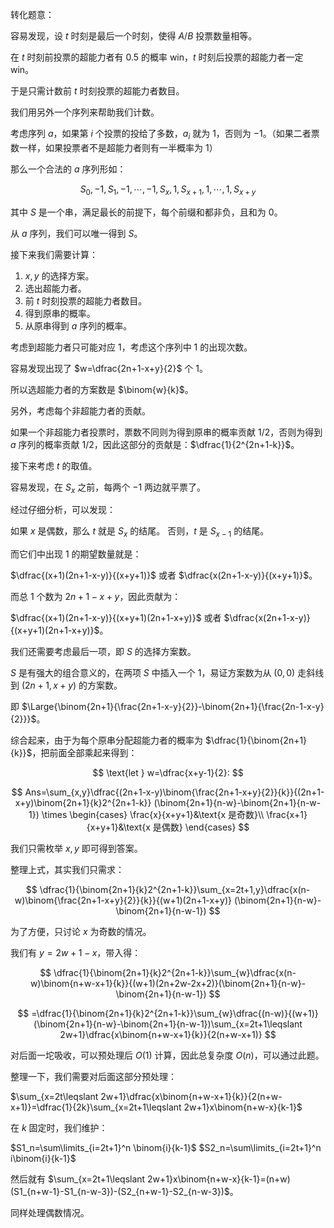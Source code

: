 转化题意：

容易发现，设 $t$ 时刻是最后一个时刻，使得 $A/B$ 投票数量相等。

在 $t$ 时刻前投票的超能力者有 $0.5$ 的概率 win，$t$ 时刻后投票的超能力者一定 win。

于是只需计数前 $t$ 时刻投票的超能力者数目。

我们用另外一个序列来帮助我们计数。

考虑序列 $a$，如果第 $i$ 个投票的投给了多数，$a_i$ 就为 $1$，否则为 $-1$。（如果二者票数一样，如果投票者不是超能力者则有一半概率为 $1$）

那么一个合法的 $a$ 序列形如：

$$
S_0,-1,S_1,-1,\cdots,-1,S_x,1,S_{x+1},1,\cdots,1,S_{x+y}
$$

其中 $S$ 是一个串，满足最长的前提下，每个前缀和都非负，且和为 $0$。

从 $a$ 序列，我们可以唯一得到 $S$。

接下来我们需要计算：

1. $x,y$ 的选择方案。
2. 选出超能力者。
3. 前 $t$ 时刻投票的超能力者数目。
4. 得到原串的概率。
5. 从原串得到 $a$ 序列的概率。

考虑到超能力者只可能对应 $1$，考虑这个序列中 $1$ 的出现次数。

容易发现出现了 $w=\dfrac{2n+1-x+y}{2}$ 个 $1$。

所以选超能力者的方案数是 $\binom{w}{k}$。

另外，考虑每个非超能力者的贡献。

如果一个非超能力者投票时，票数不同则为得到原串的概率贡献 $1/2$，否则为得到 $a$ 序列的概率贡献 $1/2$，因此这部分的贡献是：$\dfrac{1}{2^{2n+1-k}}$。

接下来考虑 $t$ 的取值。

容易发现，在 $S_x$ 之前，每两个 $-1$ 两边就平票了。

经过仔细分析，可以发现：

如果 $x$ 是偶数，那么 $t$ 就是 $S_x$ 的结尾。
否则，$t$ 是 $S_{x-1}$ 的结尾。

而它们中出现 $1$ 的期望数量就是：

$\dfrac{(x+1)(2n+1-x-y)}{(x+y+1)}$ 或者 $\dfrac{x(2n+1-x-y)}{(x+y+1)}$。

而总 $1$ 个数为 $2n+1-x+y$，因此贡献为：

$\dfrac{(x+1)(2n+1-x-y)}{(x+y+1)(2n+1-x+y)}$ 或者 $\dfrac{x(2n+1-x-y)}{(x+y+1)(2n+1-x+y)}$。

我们还需要考虑最后一项，即 $S$ 的选择方案数。

$S$ 是有强大的组合意义的，在两项 $S$ 中插入一个 $1$，易证方案数为从 $(0,0)$ 走斜线到 $(2n+1,x+y)$ 的方案数。

即 $\Large{\binom{2n+1}{\frac{2n+1-x-y}{2}}-\binom{2n+1}{\frac{2n-1-x-y}{2}}}$。

综合起来，由于为每个原串分配超能力者的概率为 $\dfrac{1}{\binom{2n+1}{k}}$，把前面全部乘起来得到：

$$
\text{let } w=\dfrac{x+y-1}{2}:
$$

$$
Ans=\sum_{x,y}\dfrac{(2n+1-x-y)\binom{\frac{2n+1-x+y}{2}}{k}}{(2n+1-x+y)\binom{2n+1}{k}2^{2n+1-k}}
(\binom{2n+1}{n-w}-\binom{2n+1}{n-w-1})
\times
\begin{cases}
\frac{x}{x+y+1}&\text{x 是奇数}\\
\frac{x+1}{x+y+1}&\text{x 是偶数}
\end{cases}
$$

我们只需枚举 $x,y$ 即可得到答案。

整理上式，其实我们只需求：

$$
\dfrac{1}{\binom{2n+1}{k}2^{2n+1-k}}\sum_{x=2t+1,y}\dfrac{x(n-w)\binom{\frac{2n+1-x+y}{2}}{k}}{(w+1)(2n+1-x+y)}
(\binom{2n+1}{n-w}-\binom{2n+1}{n-w-1})
$$

为了方便，只讨论 $x$ 为奇数的情况。

我们有 $y=2w+1-x$，带入得：

$$
\dfrac{1}{\binom{2n+1}{k}2^{2n+1-k}}\sum_{w}\dfrac{x(n-w)\binom{n+w-x+1}{k}}{(w+1)(2n+2w-2x+2)}(\binom{2n+1}{n-w}-\binom{2n+1}{n-w-1})
$$

$$
=\dfrac{1}{\binom{2n+1}{k}2^{2n+1-k}}\sum_{w}\dfrac{(n-w)}{(w+1)}(\binom{2n+1}{n-w}-\binom{2n+1}{n-w-1})\sum_{x=2t+1\leqslant 2w+1}\dfrac{x\binom{n+w-x+1}{k}}{2(n+w-x+1)}
$$

对后面一坨吸收，可以预处理后 $O(1)$ 计算，因此总复杂度 $O(n)$，可以通过此题。

整理一下，我们需要对后面这部分预处理：

$\sum_{x=2t\leqslant 2w+1}\dfrac{x\binom{n+w-x+1}{k}}{2(n+w-x+1)}=\dfrac{1}{2k}\sum_{x=2t+1\leqslant 2w+1}x\binom{n+w-x}{k-1}$

在 $k$ 固定时，我们维护：

$S1_n=\sum\limits_{i=2t+1}^n \binom{i}{k-1}$
$S2_n=\sum\limits_{i=2t+1}^n i\binom{i}{k-1}$

然后就有 $\sum_{x=2t+1\leqslant 2w+1}x\binom{n+w-x}{k-1}=(n+w)(S1_{n+w-1}-S1_{n-w-3})-(S2_{n+w-1}-S2_{n-w-3})$。

同样处理偶数情况。
